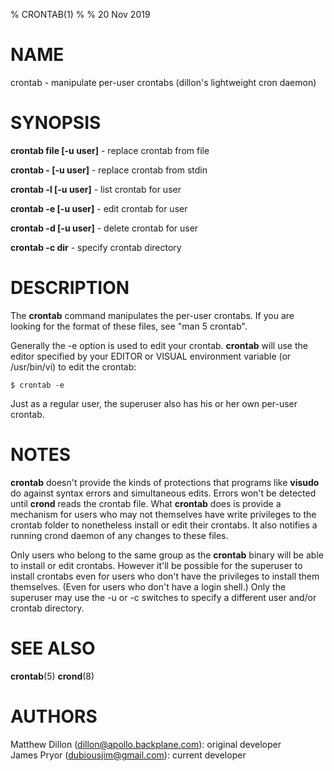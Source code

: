% CRONTAB(1)
% 
% 20 Nov 2019

NAME
====
crontab - manipulate per-user crontabs (dillon's lightweight cron daemon)

SYNOPSIS
========
**crontab file [-u user]** - replace crontab from file

**crontab - [-u user]** - replace crontab from stdin

**crontab -l [-u user]** - list crontab for user

**crontab -e [-u user]** - edit crontab for user

**crontab -d [-u user]** - delete crontab for user

**crontab -c dir** - specify crontab directory

DESCRIPTION
===========

The **crontab** command manipulates the per-user crontabs. If you are
looking for the format of these files, see "man 5 crontab".

Generally the -e option is used to edit your crontab. **crontab** will use
the editor specified by your EDITOR or VISUAL environment
variable (or /usr/bin/vi) to edit the crontab:

	$ crontab -e

Just as a regular user, the superuser also has his or her own per-user
crontab.

NOTES
=====

**crontab** doesn't provide the kinds of protections that programs like **visudo** do
against syntax errors and simultaneous edits. Errors won't be detected until
**crond** reads the crontab file. What **crontab** does is provide a mechanism for
users who may not themselves have write privileges to the crontab folder
to nonetheless install or edit their crontabs. It also notifies a running crond
daemon of any changes to these files.

Only users who belong to the same group as the **crontab** binary will be able
to install or edit crontabs. However it'll be possible for the superuser to
install crontabs even for users who don't have the privileges to install them
themselves. (Even for users who don't have a login shell.) Only the superuser may use
the -u or -c switches to specify a different user and/or crontab directory.

SEE ALSO
========
**crontab**(5)
**crond**(8)

AUTHORS
=======
Matthew Dillon (dillon@apollo.backplane.com): original developer  
James Pryor (dubiousjim@gmail.com): current developer
